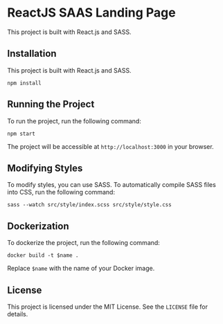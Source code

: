 # ReactJS SAAS Landing Page

This project is built with React.js and SASS.

## Installation
This project is built with React.js and SASS.

`npm install`

## Running the Project

To run the project, run the following command:

`npm start`


The project will be accessible at `http://localhost:3000` in your browser.

## Modifying Styles

To modify styles, you can use SASS. To automatically compile SASS files into CSS, run the following command:

`sass --watch src/style/index.scss src/style/style.css`


## Dockerization

To dockerize the project, run the following command:

`docker build -t $name .`

Replace `$name` with the name of your Docker image.

## License

This project is licensed under the MIT License. See the `LICENSE` file for details.
